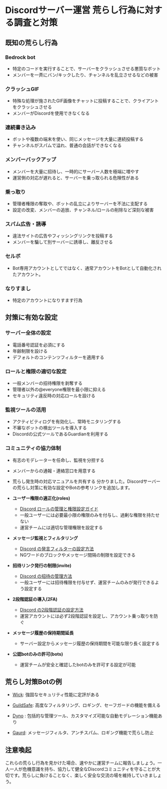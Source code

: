 # Discordサーバー運営 荒らし行為に対する調査と対策

## 既知の荒らし行為

### Bedrock bot
- 特定のコードを実行することで、サーバーをクラッシュさせる悪質なボット
- メンバーを一斉にバン/キックしたり、チャンネルを乱立させるなどの被害

### クラッシュGIF
- 特殊な処理が施されたGIF画像をチャットに投稿することで、クライアントをクラッシュさせる
- メンバーがDiscordを使用できなくなる

### 連続書き込み
- ボットや複数の端末を使い、同じメッセージを大量に連続投稿する
- チャンネルがスパムで溢れ、普通の会話ができなくなる

### メンバーバックアップ
- メンバーを大量に招待し、一時的にサーバー人数を極端に増やす
- 運営側の対応が遅れると、サーバーを乗っ取られる危険性がある  

### 乗っ取り
- 管理者権限の奪取や、ボットの乱立によりサーバーを不法に支配する
- 設定の改変、メンバーの追放、チャンネル/ロールの削除など深刻な被害

### スパム広告・誘導  
- 違法サイトの広告やフィッシングリンクを投稿する
- メンバーを騙して別サーバーに誘導し、離反させる

### セルボ
- Bot専用アカウントとしてではなく、通常アカウントをBotとして自動化されたアカウント。

### なりすまし
- 特定のアカウントになりすます行為

## 対策に有効な設定

### サーバー全体の設定
- 電話番号認証を必須にする
- 年齢制限を設ける
- デフォルトのコンテンツフィルターを適用する

### ロールと権限の適切な設定
- 一般メンバーの招待権限を剥奪する
- 管理者以外の@everyone権限を最小限に抑える  
- セキュリティ違反時の対応ロールを設ける

### 監視ツールの活用
- アクティビティログを有効化し、常時モニタリングする
- 不審なボットの検出ツールを導入する
- Discordの公式ツールであるGuardianを利用する

### コミュニティの協力体制
- 有志のモデレーターを任命し、監視を分担する  
- メンバーからの通報・連絡窓口を用意する
- 荒らし発生時の対応マニュアルを共有する
分かりました。Discordサーバーの荒らし対策に有効な設定やBotの参考リンクを追加します。


- **ユーザー権限の適正化(roles)**
  - [Discord ロールの管理と権限設定ガイド](https://support.discord.com/hc/ja/articles/214836687)
  - 一般ユーザーには必要最小限の権限のみを付与し、過剰な権限を持たせない
  - 運営チームには適切な管理権限を設定する

- **メッセージ監視とフィルタリング**
  - [Discord の発言フィルターの設定方法](https://support.discord.com/hc/ja/articles/115000343331)
  - NGワードのブロックやメッセージ間隔の制限を設定できる

- **招待リンク発行の制限(invite)**
  - [Discord の招待の管理方法](https://support.discord.com/hc/ja/articles/115000825444)
  - 一般ユーザーには招待権限を付与せず、運営チームのみが発行できるよう設定する

- **2段階認証の導入(2FA)**
  - [Discord の2段階認証の設定方法](https://support.discord.com/hc/ja/articles/219576828)
  - 運営アカウントには必ず2段階認証を設定し、アカウント乗っ取りを防ぐ

- **メッセージ履歴の保持期間延長**
  - サーバー設定からメッセージ履歴の保持期間を可能な限り長く設定する

- **公認botのみの許可(bots)**
  - 運営チームが安全と確認したbotのみを許可する設定が可能

## 荒らし対策Botの例

- [Wick](https://wick.gg/):
   強固なセキュリティ性能に定評がある

- [GuildSafe](https://guildsafe.gg/):
   高度なフィルタリング、ロギング、セーフガードの機能を備える

- [Dyno](https://dyno.gg/) :
   包括的な管理ツール、カスタマイズ可能な自動モデレーション機能あり

- [Gaurd](https://top.gg/bot/714790100531123094):
   メッセージフィルタ、アンチスパム、ロギング機能で荒らし防止

## 注意喚起
これらの荒らし行為を見かけた場合、速やかに運営チームに報告しましょう。一人一人が危機意識を持ち、協力して健全なDiscordコミュニティを守ることが大切です。荒らしに負けることなく、楽しく安全な交流の場を維持していきましょう。
